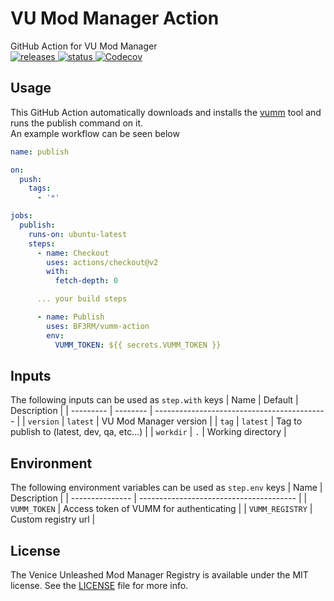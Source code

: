 # VU Mod Manager Action
GitHub Action for VU Mod Manager\
<a href="https://github.com/BF3RM/vumm-action/releases/latest">
  <img src="https://img.shields.io/github/release/BF3RM/vumm-action.svg?logo=github" alt="releases">
</a>
<a href="https://github.com/BF3RM/vumm-action/actions/workflows/test.yml">
  <img src="https://img.shields.io/github/workflow/status/BF3RM/vumm-action/test?label=test&logo=github" alt="status">
</a>
<a href="https://codecov.io/gh/BF3RM/vumm-action">
  <img alt="Codecov" src="https://img.shields.io/codecov/c/gh/BF3RM/vumm-action?logo=codecov">
</a>

## Usage
This GitHub Action automatically downloads and installs the [vumm](https://github.com/BF3RM/vumm-cli) tool and runs the publish command on it.\
An example workflow can be seen below
```yml
name: publish

on:
  push:
    tags:
      - '*'

jobs:
  publish:
    runs-on: ubuntu-latest
    steps:
      - name: Checkout
        uses: actions/checkout@v2
        with:
          fetch-depth: 0

      ... your build steps

      - name: Publish
        uses: BF3RM/vumm-action
        env:
          VUMM_TOKEN: ${{ secrets.VUMM_TOKEN }}
```

## Inputs
The following inputs can be used as `step.with` keys
| Name      | Default  | Description                                 |
| --------- | -------- | ------------------------------------------- |
| `version` | `latest` | VU Mod Manager version                      |
| `tag`     | `latest` | Tag to publish to (latest, dev, qa, etc...) |
| `workdir` | `.`      | Working directory                           |

## Environment
The following environment variables can be used as `step.env` keys
| Name            | Description                             |
| --------------- | --------------------------------------- |
| `VUMM_TOKEN`    | Access token of VUMM for authenticating |
| `VUMM_REGISTRY` | Custom registry url                     |

## License
The Venice Unleashed Mod Manager Registry is available under the MIT license. See the [LICENSE](./LICENSE) file for more info.